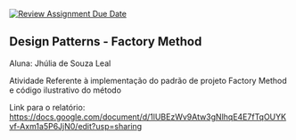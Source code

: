 [![Review Assignment Due Date](https://classroom.github.com/assets/deadline-readme-button-24ddc0f5d75046c5622901739e7c5dd533143b0c8e959d652212380cedb1ea36.svg)](https://classroom.github.com/a/LoNyptRI)

## Design Patterns - Factory Method 
Aluna: Jhúlia de Souza Leal 


Atividade Referente à implementação do padrão de projeto Factory Method e código ilustrativo do método 


Link para o relatório: https://docs.google.com/document/d/1lUBEzWv9Atw3gNlhqE4E7fTqOUYKvf-Axm1a5P6JjN0/edit?usp=sharing

